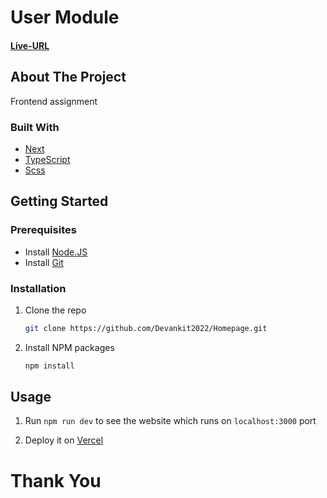 # User Module

#### [Live-URL](https://homepage-devankit.vercel.app/)

## About The Project

Frontend assignment

### Built With

-   [Next](https://nextjs.org/)
-   [TypeScript](https://www.typescriptlang.org/)
-   [Scss](https://sass-lang.com/)

## Getting Started

### Prerequisites

-   Install [Node.JS](https://nodejs.org/en)
-   Install [Git](https://git-scm.com/)

### Installation

1. Clone the repo

    ```sh
    git clone https://github.com/Devankit2022/Homepage.git
    ```

2. Install NPM packages

    ```sh
    npm install
    ```

## Usage

1. Run `npm run dev` to see the website which runs on `localhost:3000` port

2. Deploy it on [Vercel](https://vercel.com/)

# Thank You
